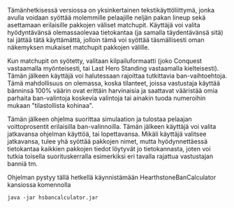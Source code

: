 Tämänhetkisessä versiossa on yksinkertainen tekstikäyttöliittymä, jonka avulla voidaan syöttää molemmille pelaajille neljän pakan lineup sekä asettamaan erilaisille pakkojen väliset matchupit. Käyttäjä voi valita hyödyntävänsä olemassaolevaa tietokantaa (ja samalla täydentävänsä sitä) tai jättää tätä käyttämättä, jolloin tämä voi syöttää täsmällisesti oman näkemyksen mukaiset matchupit pakkojen välille.

Kun matchupit on syötetty, valitaan kilpailuformaatti (joko Conquest vastaamalla myönteisesti, tai Last Hero Standing vastaamalla kielteisesti). Tämän jälkeen käyttäjä voi halutessaan rajoittaa tutkittavia ban-vaihtoehtoja. Tämä mahdollisuus on olemassa, koska tilanteet, joissa vastustaja käyttää bänninsä 100% väärin ovat erittäin harvinaisia ja saattavat vääristää omia parhaita ban-valintoja koskevia valintoja tai ainakin tuoda numeroihin mukaan "tilastollista kohinaa". 

Tämän jälkeen ohjelma suorittaa simulaation ja tulostaa pelaajan voittoprosentit erilaisilla ban-valinnoilla. Tämän jälkeen käyttäjä voi valita jatkavansa ohjelman käyttöä, tai lopettavansa. Mikäli käyttäjä valitsee jatkavansa, tulee yhä syöttää pakkojen nimet, mutta hyödynnettäessä tietokantaa kaikkien pakkojen tiedot löytyvät jo tietokannasta, joten voi tutkia toisella suorituskerralla esimerkiksi eri tavalla rajattua vastustajan banniä tm.

Ohjelman pystyy tällä hetkellä käynnistämään HearthstoneBanCalculator kansiossa komennolla  

```
java -jar hsbancalculator.jar
```
